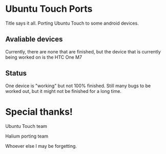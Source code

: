 # Ubuntu Touch Ports
Title says it all. Porting Ubuntu Touch to some android devices.

## Avaliable devices
Currently, there are none that are finished, but the device that is currently being worked on is the HTC One M7

## Status
One device is "working" but not 100% finished. Still many bugs to be worked out, but it might not be finished for a long time.

# Special thanks!
Ubuntu Touch team

Halium porting team

Whoever else I may be forgetting.
